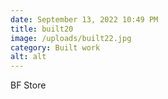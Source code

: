 ```yaml
---
date: September 13, 2022 10:49 PM
title: built20
image: /uploads/built22.jpg
category: Built work
alt: alt
---
```

BF Store